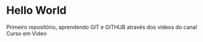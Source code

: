 # Hello World
 Primeiro repositório, aprendendo GIT e GITHUB através dos vídeos do canal Curso em Vídeo

